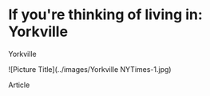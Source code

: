 If you're thinking of living in: Yorkville
===

Yorkville

![Picture Title](../images/Yorkville NYTimes-1.jpg)

Article
